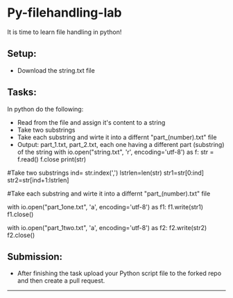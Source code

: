 # Py-filehandling-lab 
It is time to learn file handling in python!


## Setup:


- Download the string.txt file


## Tasks:


In python do the following: 
- Read from the file and assign it's content to a string
- Take two substrings 
- Take each substring and wirte it into a differnt "part_(number).txt" file 
- Output: part_1.txt, part_2.txt, each one having a different part (substring) of the string
with io.open("string.txt", 'r', encoding='utf-8') as f:
    str = f.read()
    f.close
    print(str)

 #Take two substrings
    ind= str.index(',')
    lstrlen=len(str) 
    str1=str[0:ind]
    str2=str[ind+1:lstrlen]

 #Take each substring and wirte it into a differnt "part_(number).txt" file

with io.open("part_1one.txt", 'a', encoding='utf-8') as f1:
    f1.write(str1)
    f1.close()

with io.open("part_1two.txt", 'a', encoding='utf-8') as f2:
    f2.write(str2)
    f2.close()



## Submission:


- After finishing the task upload your Python script file to the forked repo and then create a pull request.


----------------------------------------------------------------

